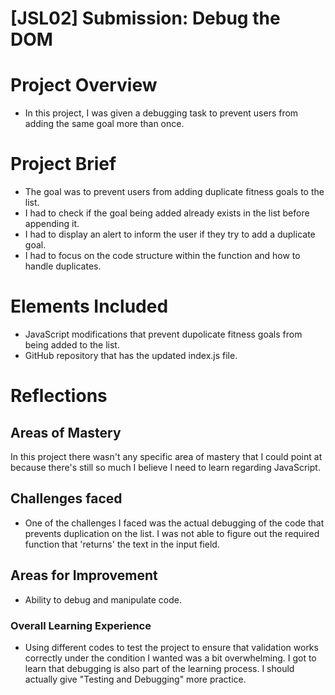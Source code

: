 # [JSL02] Submission: Debug the DOM

# Project Overview

- In this project, I was given a debugging task to prevent users from adding the same goal more than once.

# Project Brief

- The goal was to prevent users from adding duplicate fitness goals to the list.
- I had to check if the goal being added already exists in the list before appending it.
- I had to display an alert to inform the user if they try to add a duplicate goal.
- I had to focus on the code structure within the function and how to handle duplicates.

# Elements Included

- JavaScript modifications that prevent dupolicate fitness goals from being added to the list.
- GitHub repository that has the updated index.js file.

# Reflections

## Areas of Mastery

In this project there wasn't any specific area of mastery that I could point at because there's still so much I believe I need to learn regarding JavaScript.

## Challenges faced

- One of the challenges I faced was the actual debugging of the code that prevents duplication on the list. I was not able to figure out the required function that 'returns' the text in the input field.

## Areas for Improvement

- Ability to debug and manipulate code.

### Overall Learning Experience

- Using different codes to test the project to ensure that validation works correctly under the condition I wanted was a bit overwhelming. I got to learn that debugging is also part of the learning process. I should actually give "Testing and Debugging" more practice.
